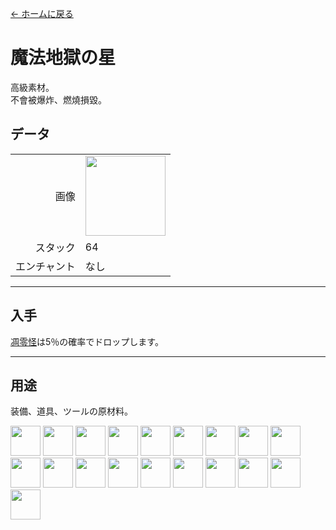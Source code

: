 [← ホームに戻る](../)
# 魔法地獄の星
高級素材。  
不會被爆炸、燃燒損毀。

## データ
<table>
    <tr><td align="end">画像</td><td><img src="https://i.imgur.com/IWZz8YM.png" width="128"/></td></tr>
    <tr><td align="end">スタック</td><td>64</td></tr>
    <tr><td align="end">エンチャント</td><td>なし</td></tr>
</table>

---

## 入手
[凋零怪](https://minecraft.fandom.com/ja/wiki/凋零怪)は5％の確率でドロップします。

---

## 用途
装備、道具、ツールの原材料。

<a href="land_flying_device.md"><img src="https://i.imgur.com/sMykckD.png" width="48"/></a>
<a href="land_flying_device.md"><img src="https://i.imgur.com/eKWcQ5V.png" width="48"/></a>
<a href="transfer.md"><img src="https://i.imgur.com/zWMjq19.png" width="48"/></a>
<a href="back.md"><img src="https://i.imgur.com/R3EtEh7.png" width="48"/></a>
<a href="random_transfer.md"><img src="https://i.imgur.com/xv4Ph4E.png" width="48"/></a>
<a href="pickaxe.md"><img src="https://i.imgur.com/JNU7eKp.png" width="48"/></a>
<a href="axe.md"><img src="https://i.imgur.com/Cj6g0bi.png" width="48"/></a>
<a href="bow.md"><img src="https://i.imgur.com/4Nnxagh.gif" width="48"/></a>
<a href="crossbow.md"><img src="https://i.imgur.com/uEMNcv4.gif" width="48"/></a>
<a href="sword.md"><img src="https://i.imgur.com/yIzgPwQ.png" width="48"/></a>
<a href="shovel.md"><img src="https://i.imgur.com/8xf18Pa.png" width="48"/></a>
<a href="hoe.md"><img src="https://i.imgur.com/VeOmr49.png" width="48"/></a>
<a href="peaceful_block.md"><img src="https://i.imgur.com/ChdGHZh.png" width="48"/></a>
<a href="peaceful_block.md"><img src="https://i.imgur.com/cTC2fkv.png" width="48"/></a>
<a href="peaceful_block.md"><img src="https://i.imgur.com/tZPaxWI.png" width="48"/></a>
<a href="peaceful_block.md"><img src="https://i.imgur.com/zj97a5z.png" width="48"/></a>
<a href="peaceful_block.md"><img src="https://i.imgur.com/5NXrwba.png" width="48"/></a>
<a href="notification_block.md"><img src="https://i.imgur.com/ATkGUJe.png" width="48"/></a>
<a href="build_replicator_block.md"><img src="https://i.imgur.com/gs5l20b.png" width="48"/></a>
